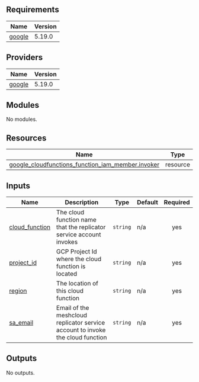 <!-- BEGIN_TF_DOCS -->
## Requirements

| Name | Version |
|------|---------|
| <a name="requirement_google"></a> [google](#requirement\_google) | 5.19.0 |

## Providers

| Name | Version |
|------|---------|
| <a name="provider_google"></a> [google](#provider\_google) | 5.19.0 |

## Modules

No modules.

## Resources

| Name | Type |
|------|------|
| [google_cloudfunctions_function_iam_member.invoker](https://registry.terraform.io/providers/hashicorp/google/5.19.0/docs/resources/cloudfunctions_function_iam_member) | resource |

## Inputs

| Name | Description | Type | Default | Required |
|------|-------------|------|---------|:--------:|
| <a name="input_cloud_function"></a> [cloud\_function](#input\_cloud\_function) | The cloud function name that the replicator service account invokes | `string` | n/a | yes |
| <a name="input_project_id"></a> [project\_id](#input\_project\_id) | GCP Project Id where the cloud function is located | `string` | n/a | yes |
| <a name="input_region"></a> [region](#input\_region) | The location of this cloud function | `string` | n/a | yes |
| <a name="input_sa_email"></a> [sa\_email](#input\_sa\_email) | Email of the meshcloud replicator service account to invoke the cloud function | `string` | n/a | yes |

## Outputs

No outputs.
<!-- END_TF_DOCS -->
